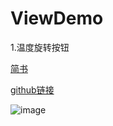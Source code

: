 # ViewDemo

1.温度旋转按钮

[简书](http://www.jianshu.com/p/2f7bfe1d7345)

[github链接](https://github.com/alidili/TempControlView)
      
      
![image](https://github.com/shiweigang789/ViewDemo/image/tempview.git)
      
      

